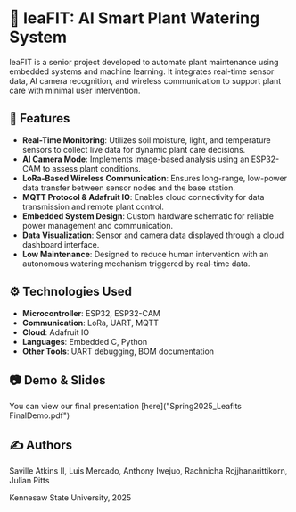 # 🌿 leaFIT: AI Smart Plant Watering System

leaFIT is a senior project developed to automate plant maintenance using embedded systems and machine learning. It integrates real-time sensor data, AI camera recognition, and wireless communication to support plant care with minimal user intervention.

## 🚀 Features

- **Real-Time Monitoring**: Utilizes soil moisture, light, and temperature sensors to collect live data for dynamic plant care decisions.
- **AI Camera Mode**: Implements image-based analysis using an ESP32-CAM to assess plant conditions.
- **LoRa-Based Wireless Communication**: Ensures long-range, low-power data transfer between sensor nodes and the base station.
- **MQTT Protocol & Adafruit IO**: Enables cloud connectivity for data transmission and remote plant control.
- **Embedded System Design**: Custom hardware schematic for reliable power management and communication.
- **Data Visualization**: Sensor and camera data displayed through a cloud dashboard interface.
- **Low Maintenance**: Designed to reduce human intervention with an autonomous watering mechanism triggered by real-time data.

## ⚙️ Technologies Used

- **Microcontroller**: ESP32, ESP32-CAM
- **Communication**: LoRa, UART, MQTT
- **Cloud**: Adafruit IO
- **Languages**: Embedded C, Python
- **Other Tools**: UART debugging, BOM documentation

## 📷 Demo & Slides

You can view our final presentation [here]("Spring2025_Leafits FinalDemo.pdf")


## ✍️ Authors

Saville Atkins II, Luis Mercado, Anthony Iwejuo, Rachnicha Rojjhanarittikorn, Julian Pitts

Kennesaw State University, 2025
